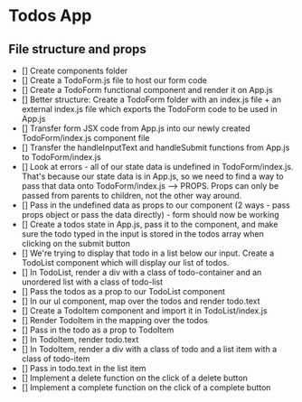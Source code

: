 # Todos App

## File structure and props

- [] Create components folder
- [] Create a TodoForm.js file to host our form code
- [] Create a TodoForm functional component and render it on App.js
- [] Better structure: Create a TodoForm folder with an index.js file + an external index.js file which exports the TodoForm code to be used in App.js
- [] Transfer form JSX code from App.js into our newly created TodoForm/index.js component file
- [] Transfer the handleInputText and handleSubmit functions from App.js to TodoForm/index.js
- [] Look at errors - all of our state data is undefined in TodoForm/index.js. That's because our state data is in App.js, so we need to find a way to pass that data onto TodoForm/index.js --> PROPS. Props can only be passed from parents to children, not the other way around.
- [] Pass in the undefined data as props to our component (2 ways - pass props object or pass the data directly) - form should now be working
- [] Create a todos state in App.js, pass it to the component, and make sure the todo typed in the input is stored in the todos array when clicking on the submit button
- [] We're trying to display that todo in a list below our input. Create a TodoList component which will display our list of todos.
- [] In TodoList, render a div with a class of todo-container and an unordered list with a class of todo-list
- [] Pass the todos as a prop to our TodoList component
- [] In our ul component, map over the todos and render todo.text
- [] Create a TodoItem component and import it in TodoList/index.js
- [] Render TodoItem in the mapping over the todos
- [] Pass in the todo as a prop to TodoItem
- [] In TodoItem, render todo.text
- [] In TodoItem, render a div with a class of todo and a list item with a class of todo-item
- [] Pass in todo.text in the list item
- [] Implement a delete function on the click of a delete button
- [] Implement a complete function on the click of a complete button
